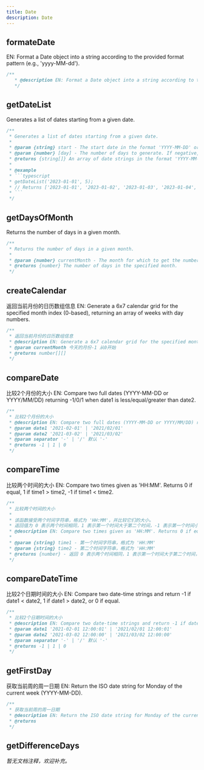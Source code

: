 ```yaml
---
title: Date
description: Date
---
```


## formateDate
EN: Format a Date object into a string according to the provided format pattern (e.g., 'yyyy-MM-dd').

```ts
/**
   * @description EN: Format a Date object into a string according to the provided format pattern (e.g., 'yyyy-MM-dd').
   */
```

## getDateList

Generates a list of dates starting from a given date.

```ts
/**
 * Generates a list of dates starting from a given date.
 *
 * @param {string} start - The start date in the format 'YYYY-MM-DD' or 'YYYY/MM/DD'.
 * @param {number} [day] - The number of days to generate. If negative, dates will be generated in reverse order.
 * @returns {string[]} An array of date strings in the format 'YYYY-MM-DD'.
 *
 * @example
 * ```typescript
 * getDateList('2023-01-01', 5);
 * // Returns ['2023-01-01', '2023-01-02', '2023-01-03', '2023-01-04', '2023-01-05', '2023-01-06']
 * ```
 */
```

## getDaysOfMonth

Returns the number of days in a given month.

```ts
/**
 * Returns the number of days in a given month.
 *
 * @param {number} currentMonth - The month for which to get the number of days (0-based, where 0 = January, 11 = December).
 * @returns {number} The number of days in the specified month.
 */
```

## createCalendar

返回当前月份的日历数组信息
EN: Generate a 6x7 calendar grid for the specified month index (0-based), returning an array of weeks with day numbers.

```ts
/**
 * 返回当前月份的日历数组信息
 * @description EN: Generate a 6x7 calendar grid for the specified month index (0-based), returning an array of weeks with day numbers.
 * @param currentMonth 今天的月份-1 从0开始
 * @returns number[][]
 */
```

## compareDate

比较2个月份的大小
EN: Compare two full dates (YYYY-MM-DD or YYYY/MM/DD) returning -1/0/1 when date1 is less/equal/greater than date2.

```ts
/**
 * 比较2个月份的大小
 * @description EN: Compare two full dates (YYYY-MM-DD or YYYY/MM/DD) returning -1/0/1 when date1 is less/equal/greater than date2.
 * @param date1 '2021-02-01' | '2021/02/01'
 * @param date2 '2021-03-02' | '2021/03/02'
 * @param separator '-' | '/' 默认 '-'
 * @returns -1 | 1 | 0
 */
```

## compareTime

比较两个时间的大小
EN: Compare two times given as 'HH:MM'. Returns 0 if equal, 1 if time1 > time2, -1 if time1 < time2.

```ts
/**
 * 比较两个时间的大小
 *
 * 该函数接受两个时间字符串，格式为 'HH:MM'，并比较它们的大小。
 * 返回值为 0 表示两个时间相同，1 表示第一个时间大于第二个时间，-1 表示第一个时间小于第二个时间。
 * @description EN: Compare two times given as 'HH:MM'. Returns 0 if equal, 1 if time1 > time2, -1 if time1 < time2.
 *
 * @param {string} time1 - 第一个时间字符串，格式为 'HH:MM'
 * @param {string} time2 - 第二个时间字符串，格式为 'HH:MM'
 * @returns {number} - 返回 0 表示两个时间相同，1 表示第一个时间大于第二个时间，-1 表示第一个时间小于第二个时间
 */
```

## compareDateTime

比较2个日期时间的大小
EN: Compare two date-time strings and return -1 if date1 < date2, 1 if date1 > date2, or 0 if equal.

```ts
/**
 * 比较2个日期时间的大小
 * @description EN: Compare two date-time strings and return -1 if date1 < date2, 1 if date1 > date2, or 0 if equal.
 * @param date1 '2021-02-01 12:00:01' | '2021/02/01 12:00:01'
 * @param date2 '2021-03-02 12:00:00' | '2021/03/02 12:00:00'
 * @param separator '-' | '/' 默认 '-'
 * @returns -1 | 1 | 0
 */
```

## getFirstDay

获取当前周的周一日期
EN: Return the ISO date string for Monday of the current week (YYYY-MM-DD).

```ts
/**
 * 获取当前周的周一日期
 * @description EN: Return the ISO date string for Monday of the current week (YYYY-MM-DD).
 * @returns
 */
```

## getDifferenceDays

_暂无文档注释，欢迎补充。_
